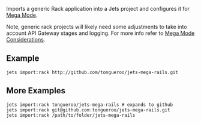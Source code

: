 Imports a generic Rack application into a Jets project and configures it for [Mega Mode](http://rubyonjets.com/docs/megamode/).

Note, generic rack projects will likely need some adjustments to take into account API Gateway stages and logging. For more info refer to [Mega Mode Considerations](http://rubyonjets.com//megamode-considerations/).

## Example

    jets import:rack http://github.com/tongueroo/jets-mega-rails.git

## More Examples

    jets import:rack tongueroo/jets-mega-rails # expands to github
    jets import:rack git@github.com:tongueroo/jets-mega-rails.git
    jets import:rack /path/to/folder/jets-mega-rails

